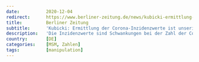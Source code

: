 ```yaml
---
date:          2020-12-04
redirect:      https://www.berliner-zeitung.de/news/kubicki-ermittlung-der-corona-inzidenzwerte-ist-unserioes-li.123576
title:         Berliner Zeitung
subtitle:      'Kubicki: Ermittlung der Corona-Inzidenzwerte ist unseriös'
description:   'Die Inzidenzwerte sind Schwankungen bei der Zahl der Corona-Tests ausgesetzt. Das Gesundheitsministerium kann keine entsprechend bereinigte Darstellung liefern.'
country:       [DE]
categories:    [MSM, Zahlen]
tags:          [manipulation]
---
```

